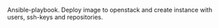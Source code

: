 Ansible-playbook. Deploy image to openstack and create instance with users, ssh-keys and repositories.

